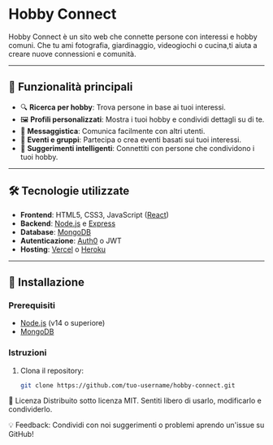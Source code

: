 # Hobby Connect

Hobby Connect è un sito web che connette persone con interessi e hobby comuni. Che tu ami fotografia, giardinaggio, videogiochi o cucina,ti aiuta a creare nuove connessioni e comunità.

---

## 🌟 Funzionalità principali
- 🔍 **Ricerca per hobby**: Trova persone in base ai tuoi interessi.
- 🖼️ **Profili personalizzati**: Mostra i tuoi hobby e condividi dettagli su di te.
- 💬 **Messaggistica**: Comunica facilmente con altri utenti.
- 📅 **Eventi e gruppi**: Partecipa o crea eventi basati sui tuoi interessi.
- 🎯 **Suggerimenti intelligenti**: Connettiti con persone che condividono i tuoi hobby.

---

## 🛠️ Tecnologie utilizzate
- **Frontend**: HTML5, CSS3, JavaScript ([React](https://reactjs.org/))
- **Backend**: [Node.js](https://nodejs.org/) e [Express](https://expressjs.com/)
- **Database**: [MongoDB](https://www.mongodb.com/)
- **Autenticazione**: [Auth0](https://auth0.com/) o JWT
- **Hosting**: [Vercel](https://vercel.com/) o [Heroku](https://www.heroku.com/)

---

## 🚀 Installazione

### Prerequisiti
- [Node.js](https://nodejs.org/) (v14 o superiore)
- [MongoDB](https://www.mongodb.com/)

### Istruzioni
1. Clona il repository:
   ```bash
   git clone https://github.com/tuo-username/hobby-connect.git

📜 Licenza
Distribuito sotto licenza MIT. Sentiti libero di usarlo, modificarlo e condividerlo.

💡 Feedback: Condividi con noi suggerimenti o problemi aprendo un'issue su GitHub!

